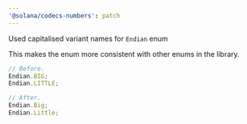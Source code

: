 ```yaml
---
'@solana/codecs-numbers': patch
---
```


Used capitalised variant names for `Endian` enum

This makes the enum more consistent with other enums in the library.

```ts
// Before.
Endian.BIG;
Endian.LITTLE;

// After.
Endian.Big;
Endian.Little;
```